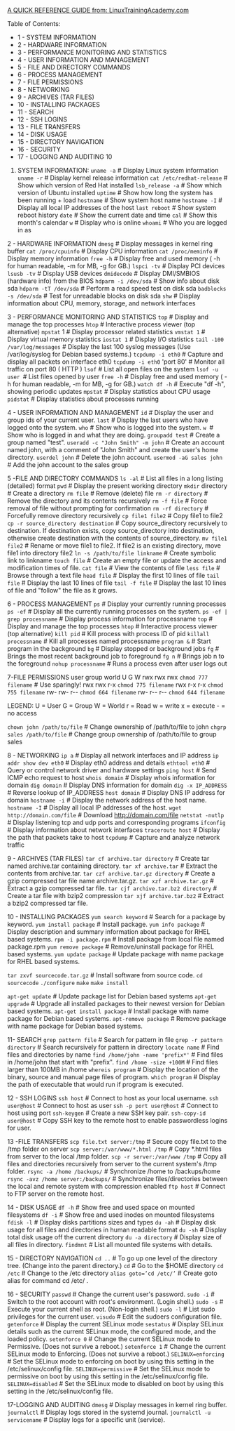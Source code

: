 
[A QUICK REFERENCE GUIDE from: LinuxTrainingAcademy.com](https://www.linuxtrainingacademy.com/wp-content/uploads/2016/12/LinuxCommandLineCheatSheet.pdf?__s=5dnnz5h0ujfcqdnyyhzv)

Table of Contents:
- 1 - SYSTEM INFORMATION
- 2 - HARDWARE INFORMATION 
- 3 - PERFORMANCE MONITORING AND STATISTICS
- 4 - USER INFORMATION AND MANAGEMENT
- 5 - FILE AND DIRECTORY COMMANDS 
- 6 - PROCESS MANAGEMENT
- 7 - FILE PERMISSIONS
- 8 - NETWORKING
- 9 - ARCHIVES (TAR FILES)
- 10 - INSTALLING PACKAGES 
- 11 - SEARCH
- 12 - SSH LOGINS
- 13 - FILE TRANSFERS
- 14 - DISK USAGE
- 15 - DIRECTORY NAVIGATION
- 16 - SECURITY 
- 17 - LOGGING AND AUDITING 10

1. SYSTEM INFORMATION:
`uname -a` # Display Linux system information
`uname -r` # Display kernel release information
`cat /etc/redhat-release` # Show which version of Red Hat installed
`lsb_release -a` # Show which version of Ubuntu installed
`uptime` # Show how long the system has been running + load
`hostname` # Show system host name
`hostname -I` # Display all local IP addresses of the host
`last reboot` # Show system reboot history
`date` # Show the current date and time
`cal` # Show this month's calendar
`w` # Display who is online
`whoami` # Who you are logged in as

2 - HARDWARE INFORMATION
`dmesg` # Display messages in kernel ring buffer
`cat /proc/cpuinfo` # Display CPU information
`cat /proc/meminfo` # Display memory information
`free -h` # Display free and used memory ( -h for human readable, -m for MB, -g for GB.)
`lspci -tv` # Display PCI devices
`lsusb -tv` # Display USB devices
`dmidecode` # Display DMI/SMBIOS (hardware info) from the BIOS
`hdparm -i /dev/sda` # Show info about disk sda
`hdparm -tT /dev/sda` # Perform a read speed test on disk sda
`badblocks -s /dev/sda` # Test for unreadable blocks on disk sda
`shw` # Display information about CPU, memory, storage, and network interfaces

3 - PERFORMANCE MONITORING AND STATISTICS
`top` # Display and manage the top processes
`htop` # Interactive process viewer (top alternative)
`mpstat` 1 # Display processor related statistics
`vmstat 1` # Display virtual memory statistics
`iostat 1` # Display I/O statistics
`tail -100 /var/log/messages` # Display the last 100 syslog messages (Use /var/log/syslog for Debian based systems.)
`tcpdump -i eth0` # Capture and display all packets on interface eth0
`tcpdump -i eth0` 'port 80' # Monitor all traffic on port 80 ( HTTP )
`lsof` # List all open files on the system
`lsof -u user `# List files opened by user
`free -h` # Display free and used memory ( -h for human readable, -m for MB, -g for GB.)
`watch df -h` # Execute "df -h", showing periodic updates
`mpstat` # Display statistics about CPU usage
`pidstat` # Display statistics about processes running

4 - USER INFORMATION AND MANAGEMENT
`id` # Display the user and group ids of your current user.
`last` # Display the last users who have logged onto the system.
`who` # Show who is logged into the system.
`w `# Show who is logged in and what they are doing.
`groupadd test` # Create a group named "test".
`useradd -c "John Smith" -m john` # Create an account named john, with a comment of "John     Smith" and create the user's home directory.
`userdel john` # Delete the john account.
`usermod -aG sales john` # Add the john account to the sales group

5 -FILE AND DIRECTORY COMMANDS
`ls -al` # List all files in a long listing (detailed) format
`pwd` # Display the present working directory
`mkdir` directory # Create a directory
`rm file` # Remove (delete) file
`rm -r directory` # Remove the directory and its contents recursively
`rm -f file` # Force removal of file without prompting for confirmation
`rm -rf directory` # Forcefully remove directory recursively
`cp file1 file2` # Copy file1 to file2
`cp -r source_directory destination` # Copy source_directory recursively to destination. If destination exists, copy source_directory into destination, otherwise create destination with the contents of source_directory.
`mv file1 file2` # Rename or move file1 to file2. If file2 is an existing directory, move file1 into directory file2
`ln -s /path/to/file linkname` # Create symbolic link to linkname
`touch file` # Create an empty file or update the access and modification times of file. 
`cat file` # View the contents of file
`less file` # Browse through a text file
`head file` # Display the first 10 lines of file
`tail file` # Display the last 10 lines of file
`tail -f file` # Display the last 10 lines of file and "follow" the file as it grows.

6 - PROCESS MANAGEMENT
`ps` # Display your currently running processes
`ps -ef` # Display all the currently running processes on the system.
`ps -ef | grep processname` # Display process information for processname
`top` # Display and manage the top processes
`htop` # Interactive process viewer (top alternative)
`kill pid` # Kill process with process ID of pid
`killall processname` # Kill all processes named processname
`program &` # Start program in the background
`bg` # Display stopped or background jobs
`fg` # Brings the most recent background job to foreground
`fg n` # Brings job n to the foreground
`nohup processname` # Runs a process even after user logs out

7-FILE PERMISSIONS
user group world
U     G      W
rwx rwx rwx `chmod 777 filename` # Use sparingly!
rwx rwx r-x `chmod 775 filename`
rwx r-x r-x `chmod 755 filename`
rw- rw- r-- `chmod 664 filename`
rw- r-- r-- `chmod 644 filename`

LEGEND:
U = User G = Group W = World r = Read w = write x = execute - = no access

`chown john /path/to/file` # Change ownership of /path/to/file to john
`chgrp sales /path/to/file` # Change group ownership of /path/to/file to group sales

8 - NETWORKING
`ip a` # Display all network interfaces and IP address
`ip addr show dev eth0` # Display eth0 address and details
`ethtool eth0` # Query or control network driver and hardware settings
`ping host` # Send ICMP echo request to host
`whois domain` # Display whois information for domain
`dig domain` # Display DNS information for domain
`dig -x IP_ADDRESS` # Reverse lookup of IP_ADDRESS
`host domain` # Display DNS IP address for domain
`hostname -i` # Display the network address of the host name.
`hostname -I` # Display all local IP addresses of the host.
`wget http://domain.com/file` # Download http://domain.com/file
`netstat -nutlp` # Display listening tcp and udp ports and corresponding programs
`ifconfig` # Display information about network interfaces
`traceroute host` # Display the path that packets take to host
`tcpdump` # Capture and analyze network traffic

9 - ARCHIVES (TAR FILES)
`tar cf archive.tar directory` # Create tar named archive.tar containing directory.
`tar xf archive.tar` # Extract the contents from archive.tar.
`tar czf archive.tar.gz directory` # Create a gzip compressed tar file name archive.tar.gz.
`tar xzf archive.tar.gz` # Extract a gzip compressed tar file.
`tar cjf archive.tar.bz2 directory` # Create a tar file with bzip2 compression
`tar xjf archive.tar.bz2` # Extract a bzip2 compressed tar file.

10 - INSTALLING PACKAGES
`yum search keyword` # Search for a package by keyword.
`yum install package` # Install package.
`yum info package` # Display description and summary information about package for RHEL based systems.
`rpm -i package.rpm` # Install package from local file named package.rpm
`yum remove package` # Remove/uninstall package for RHEL based systems.
`yum update package` # Update package with name package for RHEL based systems.

`tar zxvf sourcecode.tar.gz`  # Install software from source code.
`cd sourcecode`
`./configure`
`make`
`make install`

`apt-get update` # Update package list for Debian based systems
`apt-get upgrade` # Upgrade all installed packages to their newest version for Debian based systems.
`apt-get install package` # Install package with name package for Debian based systems.
`apt-remove package` # Remove package with name package for Debian based systems.

11- SEARCH
`grep pattern file` # Search for pattern in file
`grep -r pattern directory` # Search recursively for pattern in directory
`locate name` # Find files and directories by name
`find /home/john -name 'prefix*'` # Find files in /home/john that start with "prefix".
`find /home -size +100M` # Find files larger than 100MB in /home
`whereis program` # Display the location of the binary, source and manual page files of program. `which program` # Display the path of executable that would run if program is executed.

12 - SSH LOGINS
`ssh host` # Connect to host as your local username.
`ssh user@host` # Connect to host as user
`ssh -p port user@host` # Connect to host using port
`ssh-keygen` # Create a new SSH key pair.
`ssh-copy-id user@host` # Copy SSH key to the remote host to enable passwordless logins for user.

13 -FILE TRANSFERS
`scp file.txt server:/tmp` # Secure copy file.txt to the /tmp folder on server
`scp server:/var/www/*.html /tmp` # Copy *.html files from server to the local /tmp folder.
`scp -r server:/var/www /tmp` # Copy all files and directories recursively from server to the current system's /tmp folder.
`rsync -a /home /backups/` # Synchronize /home to /backups/home
`rsync -avz /home server:/backups/` # Synchronize files/directories between the local and remote system with compression enabled
`ftp host` # Connect to FTP server on the remote host.

14 - DISK USAGE
`df -h` # Show free and used space on mounted filesystems
`df -i` # Show free and used inodes on mounted filesystems
`fdisk -l` # Display disks partitions sizes and types
`du -ah` # Display disk usage for all files and directories in human readable format
`du -sh` # Display total disk usage off the current directory
`du -a directory` # Display size of all files in directory.
`findmnt` # List all mounted file systems with details.

15 - DIRECTORY NAVIGATION
`cd ..` # To go up one level of the directory tree. (Change into the parent directory.)
`cd` # Go to the $HOME directory
`cd /etc` # Change to the /etc directory
`alias goto=’cd /etc/’` # Create goto alias for command cd /etc/ .

16 - SECURITY
`passwd` # Change the current user's password.
`sudo -i` # Switch to the root account with root's environment. (Login shell.)
`sudo -s` # Execute your current shell as root. (Non-login shell.)
`sudo -l` # List sudo privileges for the current user.
`visudo` # Edit the sudoers configuration file.
`getenforce` # Display the current SELinux mode
`sestatus` # Display SELinux details such as the current SELinux mode, the configured mode, and the loaded policy.
`setenforce 0` # Change the current SELinux mode to Permissive. (Does not survive a reboot.) `setenforce 1` # Change the current SELinux mode to Enforcing. (Does not survive a reboot.) `SELINUX=enforcing` # Set the SELinux mode to enforcing on boot by using this setting in the /etc/selinux/config file.
`SELINUX=permissive` # Set the SELinux mode to permissive on boot by using this setting in the /etc/selinux/config file.
`SELINUX=disabled` # Set the SELinux mode to disabled on boot by using this setting in the /etc/selinux/config file.

17-LOGGING AND AUDITING
`dmesg` # Display messages in kernel ring buffer.
`journalctl` # Display logs stored in the systemd journal.
`journalctl -u servicename` # Display logs for a specific unit (service).












